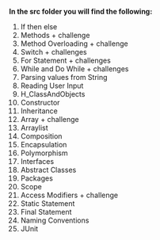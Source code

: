 
**In the src folder you will find the following:**
1. If then else
2. Methods + challenge
3. Method Overloading + challenge
4. Switch + challenges
5. For Statement + challenges
6. While and Do While + challenges
7. Parsing values from String
8. Reading User Input
9. H_ClassAndObjects
10. Constructor
11. Inheritance
12. Array + challenge
13. Arraylist
14. Composition
15. Encapsulation
16. Polymorphism
17. Interfaces
18. Abstract Classes
19. Packages
20. Scope
21. Access Modifiers + challenge
22. Static Statement
23. Final Statement
24. Naming Conventions
25. JUnit


